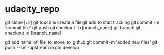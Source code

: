 # udacity_repo
git clone [url]
git touch to create a file
git add to start tracking
git commit -m 'commit title'
git push
git checkout -b [branch_name]
git branch
git checkout -d [branch_name]

git add name_of_file_to_move_to_github
git commit -m 'added new files'
git push --set -upstream origin develop
